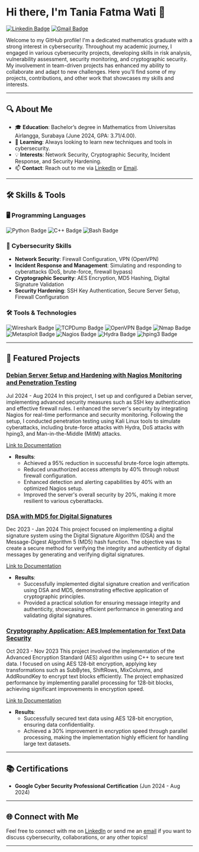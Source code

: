 # Hi there, I'm Tania Fatma Wati 👋

[![Linkedin Badge](https://img.shields.io/badge/-taniafatmawati-blue?style=flat-square&logo=Linkedin&logoColor=white&link=https://www.linkedin.com/in/tania-fatma-wati/)](https://www.linkedin.com/in/tania-fatma-wati/)
[![Gmail Badge](https://img.shields.io/badge/-tania.fatmawati20@gmail.com-c14438?style=flat-square&logo=Gmail&logoColor=white&link=mailto:tania.fatmawati20@gmail.com)](mailto:tania.fatmawati20@gmail.com)

Welcome to my GitHub profile! I'm a dedicated mathematics graduate with a strong interest in cybersecurity. Throughout my academic journey, I engaged in various cybersecurity projects, developing skills in risk analysis, vulnerability assessment, security monitoring, and cryptographic security. My involvement in team-driven projects has enhanced my ability to collaborate and adapt to new challenges. Here you'll find some of my projects, contributions, and other work that showcases my skills and interests.

---

## 🔍 About Me

- 🎓 **Education**: Bachelor’s degree in Mathematics from Universitas Airlangga, Surabaya (June 2024, GPA: 3.71/4.00).
- 🌱 **Learning**: Always looking to learn new techniques and tools in cybersecurity.
- 💡 **Interests**: Network Security, Cryptographic Security, Incident Response, and Security Hardening.
- 📫 **Contact**: Reach out to me via [LinkedIn](https://www.linkedin.com/in/tania-fatma-wati/) or [Email](mailto:tania.fatmawati20@gmail.com).

---

## 🛠️ Skills & Tools

### 🖥️ Programming Languages
![Python Badge](https://img.shields.io/badge/-Python-3776AB?style=for-the-badge&logo=python&logoColor=white)
![C++ Badge](https://img.shields.io/badge/-C++-00599C?style=for-the-badge&logo=c%2B%2B&logoColor=white)
![Bash Badge](https://img.shields.io/badge/-Bash-4EAA25?style=for-the-badge&logo=gnu-bash&logoColor=white)

### 🔐 Cybersecurity Skills
- **Network Security**: Firewall Configuration, VPN (OpenVPN)
- **Incident Response and Management**: Simulating and responding to cyberattacks (DoS, brute-force, firewall bypass)
- **Cryptographic Security**: AES Encryption, MD5 Hashing, Digital Signature Validation
- **Security Hardening**: SSH Key Authentication, Secure Server Setup, Firewall Configuration

### 🛠️ Tools & Technologies
![Wireshark Badge](https://img.shields.io/badge/-Wireshark-1679A7?style=for-the-badge&logo=wireshark&logoColor=white)
![TCPDump Badge](https://img.shields.io/badge/-TCPDump-000000?style=for-the-badge&logo=tcpdump&logoColor=white)
![OpenVPN Badge](https://img.shields.io/badge/-OpenVPN-FF7F32?style=for-the-badge&logo=openvpn&logoColor=white)
![Nmap Badge](https://img.shields.io/badge/-Nmap-4682B4?style=for-the-badge&logo=nmap&logoColor=white)
![Metasploit Badge](https://img.shields.io/badge/-Metasploit-4479A1?style=for-the-badge&logo=metasploit&logoColor=white)
![Nagios Badge](https://img.shields.io/badge/-Nagios-217346?style=for-the-badge&logo=nagios&logoColor=white)
![Hydra Badge](https://img.shields.io/badge/-Hydra-FF4500?style=for-the-badge&logoColor=white)
![hping3 Badge](https://img.shields.io/badge/-hping3-FF0000?style=for-the-badge&logoColor=white)

---

## 📂 Featured Projects

### [Debian Server Setup and Hardening with Nagios Monitoring and Penetration Testing](https://github.com/yourusername/debian-server-setup)
Jul 2024 - Aug 2024
In this project, I set up and configured a Debian server, implementing advanced security measures such as SSH key authentication and effective firewall rules. I enhanced the server's security by integrating Nagios for real-time performance and security monitoring. Following the setup, I conducted penetration testing using Kali Linux tools to simulate cyberattacks, including brute-force attacks with Hydra, DoS attacks with hping3, and Man-in-the-Middle (MitM) attacks.

[Link to Documentation](https://github.com/yourusername/debian-server-setup)

- **Results**:
  - Achieved a 95% reduction in successful brute-force login attempts.
  - Reduced unauthorized access attempts by 40% through robust firewall configuration.
  - Enhanced detection and alerting capabilities by 40% with an optimized Nagios setup.
  - Improved the server's overall security by 20%, making it more resilient to various cyberattacks.

### [DSA with MD5 for Digital Signatures](https://github.com/yourusername/dsa-md5-digital-signatures)
Dec 2023 - Jan 2024
This project focused on implementing a digital signature system using the Digital Signature Algorithm (DSA) and the Message-Digest Algorithm 5 (MD5) hash function. The objective was to create a secure method for verifying the integrity and authenticity of digital messages by generating and verifying digital signatures.

[Link to Documentation](https://github.com/yourusername/dsa-md5-digital-signatures)

- **Results**:
  - Successfully implemented digital signature creation and verification using DSA and MD5, demonstrating effective application of cryptographic principles.
  - Provided a practical solution for ensuring message integrity and authenticity, showcasing efficient performance in generating and validating digital signatures.

### [Cryptography Application: AES Implementation for Text Data Security](https://github.com/yourusername/aes-text-data-security)
Oct 2023 - Nov 2023
This project involved the implementation of the Advanced Encryption Standard (AES) algorithm using C++ to secure text data. I focused on using AES 128-bit encryption, applying key transformations such as SubBytes, ShiftRows, MixColumns, and AddRoundKey to encrypt text blocks efficiently. The project emphasized performance by implementing parallel processing for 128-bit blocks, achieving significant improvements in encryption speed.

[Link to Documentation](https://github.com/yourusername/aes-text-data-security)

- **Results**:
  - Successfully secured text data using AES 128-bit encryption, ensuring data confidentiality.
  - Achieved a 30% improvement in encryption speed through parallel processing, making the implementation highly efficient for handling large text datasets.

---

## 📚 Certifications

- **Google Cyber Security Professional Certification** (Jun 2024 - Aug 2024)

---

## 🌐 Connect with Me

Feel free to connect with me on [LinkedIn](https://www.linkedin.com/in/tania-fatma-wati/) or send me an [email](mailto:tania.fatmawati20@gmail.com) if you want to discuss cybersecurity, collaborations, or any other topics!

---
